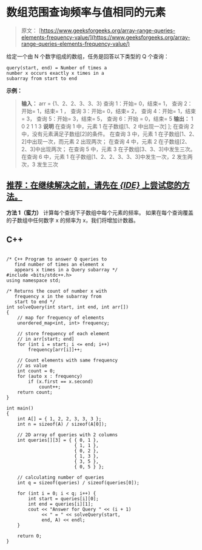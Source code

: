 # 数组范围查询频率与值相同的元素

> 原文： [https://www.geeksforgeeks.org/array-range-queries-elements-frequency-value/](https://www.geeksforgeeks.org/array-range-queries-elements-frequency-value/)

给定一个由 N 个数字组成的数组，任务是回答以下类型的 Q 个查询：

```
query(start, end) = Number of times a 
number x occurs exactly x times in a 
subarray from start to end

```

**示例：**

> **输入：** arr = {1、2、2、3、3、3}
> 查询 1：开始= 0，结束= 1，
> 查询 2：开始= 1，结束= 1 ，
> 查询 3：开始= 0，结束= 2，
> 查询 4：开始= 1，结束= 3，
> 查询 5：开始= 3，结束= 5，
> 查询 6：开始 = 0，结束= 5
> **输出：** 1 0 2 1 1 3
> **说明**
> 在查询 1 中，元素 1 在子数组[1、2 中出现一次] ];
> 在查询 2 中，没有元素满足子数组[2]的条件。
> 在查询 3 中，元素 1 在子数组[1、2、2]中出现一次，而元素 2 出现两次；
> 在查询 4 中，元素 2 在子数组[2、2、3]中出现两次；
> 在查询 5 中，元素 3 在子数组[3、3、3]中发生三次。
> 在查询 6 中，元素 1 在子数组[1、2、2、3、3、3]中发生一次，2 发生两次，3 发生三次

## [推荐：在继续解决之前，请先在 ***<u>{IDE}</u>*** 上尝试您的方法。](https://ide.geeksforgeeks.org/)

**方法 1（蛮力）**
计算每个查询下子数组中每个元素的频率。 如果在每个查询覆盖的子数组中任何数字 x 的频率为 x，我们将增加计数器。

## C++ 

```

/* C++ Program to answer Q queries to  
   find number of times an element x  
   appears x times in a Query subarray */
#include <bits/stdc++.h> 
using namespace std; 

/* Returns the count of number x with 
   frequency x in the subarray from  
   start to end */
int solveQuery(int start, int end, int arr[]) 
{ 
    // map for frequency of elements 
    unordered_map<int, int> frequency; 

    // store frequency of each element  
    // in arr[start; end] 
    for (int i = start; i <= end; i++)  
        frequency[arr[i]]++;     

    // Count elements with same frequency 
    // as value 
    int count = 0; 
    for (auto x : frequency)  
        if (x.first == x.second)  
            count++;     
    return count; 
} 

int main() 
{ 
    int A[] = { 1, 2, 2, 3, 3, 3 }; 
    int n = sizeof(A) / sizeof(A[0]); 

    // 2D array of queries with 2 columns 
    int queries[][3] = { { 0, 1 }, 
                         { 1, 1 }, 
                         { 0, 2 }, 
                         { 1, 3 }, 
                         { 3, 5 }, 
                         { 0, 5 } }; 

    // calculating number of queries 
    int q = sizeof(queries) / sizeof(queries[0]); 

    for (int i = 0; i < q; i++) { 
        int start = queries[i][0]; 
        int end = queries[i][1]; 
        cout << "Answer for Query " << (i + 1) 
             << " = " << solveQuery(start, 
             end, A) << endl; 
    } 

    return 0; 
} 

```